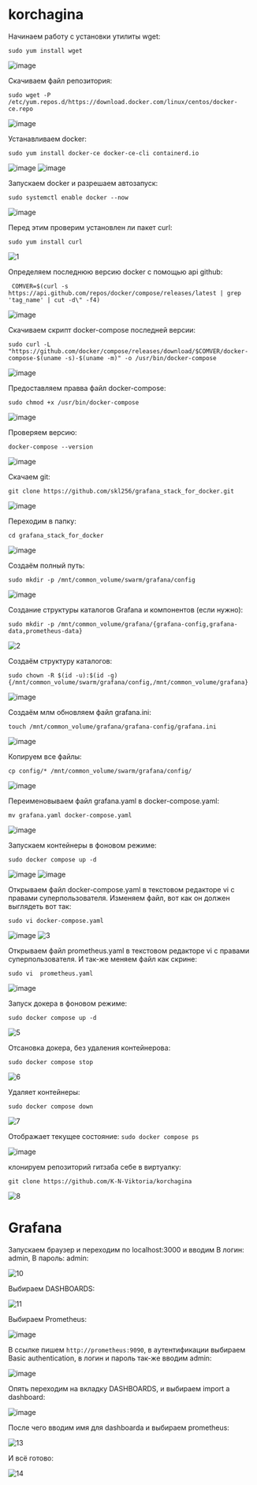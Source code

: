 # korchagina

Начинаем работу с установки утилиты wget:

`````sudo yum install wget`````

![image](https://github.com/user-attachments/assets/3c3d630d-bc97-48bd-b85d-585573da215d)

Скачиваем файл репозитория:

`````sudo wget -P /etc/yum.repos.d/https://download.docker.com/linux/centos/docker-ce.repo`````

![image](https://github.com/user-attachments/assets/eef00eb9-303e-4ec7-b752-fd6bc7700a2a)

Устанавливаем docker:

`````sudo yum install docker-ce docker-ce-cli containerd.io`````


![image](https://github.com/user-attachments/assets/1c0e3aff-ab1b-412a-8549-7feafca68200)
![image](https://github.com/user-attachments/assets/c6f7afbf-a111-46a1-845c-1eb3f9264b82)

Запускаем docker и разрешаем автозапуск:

`````sudo systemctl enable docker --now`````

![image](https://github.com/user-attachments/assets/5ccdadc9-20da-49d3-87a2-eb9b01f8a46b)

Перед этим проверим установлен ли пакет curl:  

`````sudo yum install curl`````

![1](https://github.com/user-attachments/assets/658f208e-5404-4747-a61a-2188dfdac881)


 Определяем последнюю версию docker с помощью api github:

````` COMVER=$(curl -s https://api.github.com/repos/docker/compose/releases/latest | grep 'tag_name' | cut -d\" -f4)`````

![image](https://github.com/user-attachments/assets/323406a0-3f01-4205-81e8-b3c9d18f2bce)

Скачиваем скрипт docker-compose последней версии:

`````sudo curl -L "https://github.com/docker/compose/releases/download/$COMVER/docker-compose-$(uname -s)-$(uname -m)" -o /usr/bin/docker-compose`````

![image](https://github.com/user-attachments/assets/a6b8e225-7d2b-42cf-8908-f8a7abde9352)

Предоставляем правва файл docker-compose:

`````sudo chmod +x /usr/bin/docker-compose`````

![image](https://github.com/user-attachments/assets/79591ce8-d89f-452d-83c9-7918f0a68f1a)

Проверяем версию:

`````docker-compose --version`````

![image](https://github.com/user-attachments/assets/50f4b3b5-44b0-4ca0-818f-903fab2ae4c8)


Скачаем git:

`````git clone https://github.com/skl256/grafana_stack_for_docker.git`````

![image](https://github.com/user-attachments/assets/82fa5cd4-254d-4309-a9f7-74d6d2f5b839)

Переходим в папку:

`````cd grafana_stack_for_docker`````

![image](https://github.com/user-attachments/assets/4f734f26-5ca6-49f2-85c1-1f37633a6c2e)

Создаём полный путь:

`````sudo mkdir -p /mnt/common_volume/swarm/grafana/config`````

![image](https://github.com/user-attachments/assets/26a4e176-51d2-41bc-ad20-73c8f8e0b8a1)


Создание структуры каталогов Grafana и компонентов (если нужно):

`````sudo mkdir -p /mnt/common_volume/grafana/{grafana-config,grafana-data,prometheus-data}`````

![2](https://github.com/user-attachments/assets/aee4def5-932e-4b9a-8724-271edda09547)


Создаём структуру каталогов:

`````sudo chown -R $(id -u):$(id -g) {/mnt/common_volume/swarm/grafana/config,/mnt/common_volume/grafana}`````

![image](https://github.com/user-attachments/assets/ba26e191-3da2-4a30-90ff-794e56980bc8)

Создаём млм обновляем файл grafana.ini:

`````touch /mnt/common_volume/grafana/grafana-config/grafana.ini`````

![image](https://github.com/user-attachments/assets/5f599b7b-5d6e-432d-b52a-f2eab20e8955)

Копируем все файлы:

`````cp config/* /mnt/common_volume/swarm/grafana/config/ `````

![image](https://github.com/user-attachments/assets/d174d1c1-ba05-4d74-9fa0-77083cbdd547)

Переименовываем файл grafana.yaml в docker-compose.yaml:

`````mv grafana.yaml docker-compose.yaml`````

![image](https://github.com/user-attachments/assets/53c88747-7627-48f9-b368-58cd15bb32bf)

Запускаем контейнеры в фоновом режиме:

`````sudo docker compose up -d`````

![image](https://github.com/user-attachments/assets/2022042b-0b92-45e8-a1f0-f8a0b172f723)
![image](https://github.com/user-attachments/assets/f63284ad-7ec5-4b88-982b-623388effbe3)

Открываем файл docker-compose.yaml в текстовом редакторе vi с правами суперпользователя. Изменяем файл, вот как он должен выглядеть вот так:

 `````sudo vi docker-compose.yaml`````
 
![image](https://github.com/user-attachments/assets/fed6e754-011f-499b-8df2-8d9a6dfb66c3)
![3](https://github.com/user-attachments/assets/acff0aa0-8889-444d-8a6d-1cce12b37c18)

Открываем файл prometheus.yaml  в текстовом редакторе vi с правами суперпользователя. И так-же меняем файл как скрине:

`````sudo vi  prometheus.yaml`````

![image](https://github.com/user-attachments/assets/a0d0faa2-0caa-4529-8673-f38cead83540)


Запуск докера в фоновом режиме:

`````sudo docker compose up -d`````

![5](https://github.com/user-attachments/assets/df948991-bb5e-461b-aad6-99e4e2d5fc84)


Отсановка докера, без удаления контейнерова:

`````sudo docker compose stop`````

![6](https://github.com/user-attachments/assets/d0bea8b8-6b7c-4126-a05b-8c880e8d9b37)


Удаляет контейнеры:

`````sudo docker compose down`````

![7](https://github.com/user-attachments/assets/35702b54-250f-4ca3-a7e6-9394ce0c2f6e)


Отображает текущее состояние:
`````sudo docker compose ps`````

![image](https://github.com/user-attachments/assets/ac579dd5-ec3f-4fb7-9700-d96002a494a2)


клонируем репозиторий гитзаба себе в виртуалку:

`````git clone https://github.com/K-N-Viktoria/korchagina`````

![8](https://github.com/user-attachments/assets/9040493f-3695-4182-87df-2d710841c1bb)

<h1> Grafana </h1>

Запускаем браузер и переходим по localhost:3000 и вводим В логин: admin, В пароль: admin:

![10](https://github.com/user-attachments/assets/8d2211d4-52d6-4ed6-adbe-2674f53229e0)


Выбираем DASHBOARDS:

![11](https://github.com/user-attachments/assets/4dd0ff47-c8cf-486e-abfd-e5a659597d19)

Выбираем Prometheus:

![image](https://github.com/user-attachments/assets/ce62bf54-ff02-453e-8552-4c9164dde7c5)


В ссылке пишем `````http://prometheus:9090`````, в аутентификации выбираем Basic authentication, в логин и пароль так-же вводим admin:

![image](https://github.com/user-attachments/assets/b382d04e-cb8e-4239-b9f3-bcb73aff7751)

Опять переходим на вкладку DASHBOARDS, и выбираем import a dashboard:

![image](https://github.com/user-attachments/assets/b20064de-dbf9-4213-933e-005460728750)


После чего вводим имя для dashboarda и выбираем prometheus:

![13](https://github.com/user-attachments/assets/4b2b6443-5660-4b06-80c8-3f71871b6ce1)

И всё готово:

![14](https://github.com/user-attachments/assets/4e0a90af-4e27-471c-8119-954aa91babee)

